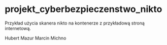 # projekt_cyberbezpieczenstwo_nikto
Przykład użycia skanera nikto na kontenerze z przykładową stroną internetową.

Hubert Mazur
Marcin Michno
